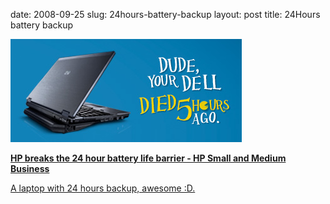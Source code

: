 date: 2008-09-25
slug: 24hours-battery-backup
layout: post
title: 24Hours battery backup


<a href="http://www.hp.com/sbso/solutions/pc_expertise/battery/?dimid=1120194186&amp;dicid=null&amp;jumpid=em_edm/us/sep08/all/psg-nb/offer/1-5gnv4/mcc|dyvx/mb/notebook-tabletpc/elitebook_24h_batterylife"><img src="/static/tumblr_files/kLg0R7T3teafdxlzBZ0oM80Bo1_400.jpg"/></a><br/><p><a href="http://www.hp.com/sbso/solutions/pc_expertise/battery/?dimid=1120194186&amp;dicid=null&amp;jumpid=em_edm/us/sep08/all/psg-nb/offer/1-5gnv4/mcc%7Cdyvx/mb/notebook-tabletpc/elitebook_24h_batterylife" target="_blank"><b>HP breaks the 24 hour battery life barrier - HP Small and Medium Business</b><br/>

A laptop with 24 hours backup, awesome :D.</a></p>
